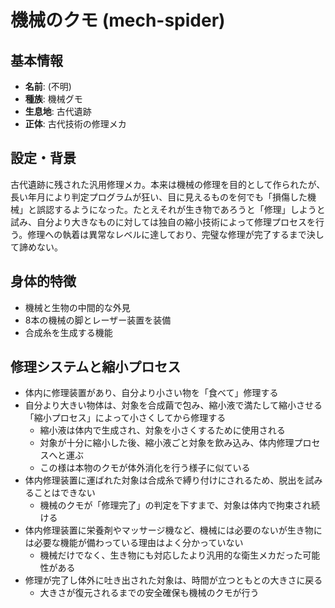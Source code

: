 # 機械のクモ (mech-spider)

## 基本情報
- **名前**: (不明)
- **種族**: 機械グモ
- **生息地**: 古代遺跡
- **正体**: 古代技術の修理メカ

## 設定・背景

古代遺跡に残された汎用修理メカ。本来は機械の修理を目的として作られたが、長い年月により判定プログラムが狂い、目に見えるものを何でも「損傷した機械」と誤認するようになった。たとえそれが生き物であろうと「修理」しようと試み、自分より大きなものに対しては独自の縮小技術によって修理プロセスを行う。修理への執着は異常なレベルに達しており、完璧な修理が完了するまで決して諦めない。

## 身体的特徴

- 機械と生物の中間的な外見
- 8本の機械の脚とレーザー装置を装備
- 合成糸を生成する機能

## 修理システムと縮小プロセス

- 体内に修理装置があり、自分より小さい物を「食べて」修理する
- 自分より大きい物体は、対象を合成繭で包み、縮小液で満たして縮小させる「縮小プロセス」によって小さくしてから修理する
  - 縮小液は体内で生成され、対象を小さくするために使用される
  - 対象が十分に縮小した後、縮小液ごと対象を飲み込み、体内修理プロセスへと運ぶ
  - この様は本物のクモが体外消化を行う様子に似ている
- 体内修理装置に運ばれた対象は合成糸で縛り付けにされるため、脱出を試みることはできない
  - 機械のクモが「修理完了」の判定を下すまで、対象は体内で拘束され続ける
- 体内修理装置に栄養剤やマッサージ機など、機械には必要のないが生き物には必要な機能が備わっている理由はよく分かっていない
  - 機械だけでなく、生き物にも対応したより汎用的な衛生メカだった可能性がある
- 修理が完了し体外に吐き出された対象は、時間が立つともとの大きさに戻る
  - 大きさが復元されるまでの安全確保も機械のクモが行う
